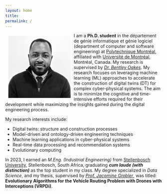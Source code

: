 ```yaml
---
layout: home
title: 
permalink: /
---
```

<img alt="Carlos Pambo" src="/assets/images/carlos_pambo-headshot.png" align="left" style="width:200px; margin: 10px 10px 10px 10px;" />

I am a **Ph.D. student** in the département de génie informatique et génie logiciel (department of computer and software engineering) at [Polytechnique Montréal](https://www.polymtl.ca), affiliated with [Université de Montréal](https://www.umontreal.ca/), Montréal, Canada. 
My research is supervised by [_Dr. Bentley Oakes_](https://www.polymtl.ca/expertises/oakes-bentley). My research focuses on leveraging machine learning (ML) approaches to accelerate the construction of digital twins (DT) for complex cyber-physical systems.
The aim is to minimize the cognitive and time-intensive efforts required for their development while maximizing the insights gained during the digital engineering process.

My research interests include:
* Digital twins: structure and construction processes
* Model-driven and ontology-driven engineering techniques
* Machine learning applications in cyber-physical systems
* Real-time data processing and recommendation systems
* Evolutionary computing

In 2023, I earned an  _M.Eng. (Industrial Engineering)_ from [Stellenbosch University](https://www.sun.ac.za/english), Stellenbosch, South Africa, graduating **_cum laude (with distinction)_** as the top student in my class. 
My degree specialized in _Data Science_, and my thesis, supervised by [_Prof. Jacomine Grobler_](https://scholar.google.co.za/citations?user=_Fm9-S8AAAAJ&hl=en), was titled: **Evolutionary Algorithms for the Vehicle Routing Problem with Drones with Interceptions (VRPDi)**.